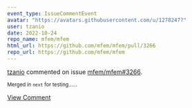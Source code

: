 ```yaml
---
event_type: IssueCommentEvent
avatar: "https://avatars.githubusercontent.com/u/1278247?"
user: tzanio
date: 2022-10-24
repo_name: mfem/mfem
html_url: https://github.com/mfem/mfem/pull/3266
repo_url: https://github.com/mfem/mfem
---
```


<a href='https://github.com/tzanio' target='_blank'>tzanio</a> commented on issue <a href='https://github.com/mfem/mfem/pull/3266' target='_blank'>mfem/mfem#3266</a>.

<small>Merged in `next` for testing......</small>

<a href='https://github.com/mfem/mfem/pull/3266' target='_blank'>View Comment</a>